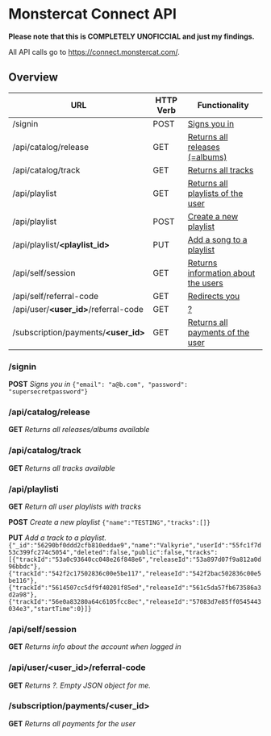 # Monstercat Connect API
__Please note that this is COMPLETELY UNOFICCIAL and just my findings.__

All API calls go to https://connect.monstercat.com/.

## Overview
| URL   |      HTTP Verb      |  Functionality |
|---|---|---|
| /signin                   | POST | [Signs you in](#signin) |
| /api/catalog/release      | GET | [Returns all releases (=albums)](#apicatalogrelease) |
| /api/catalog/track        | GET | [Returns all tracks](#apicatalogtrack) |
| /api/playlist             | GET | [Returns all playlists of the user](#apiplaylist) |
| /api/playlist | POST | [Create a new playlist](#apiplaylist) |
| /api/playlist/**&lt;playlist_id&gt;** | PUT | [Add a song to a playlist](#apiplaylist) |
| /api/self/session         | GET | [Returns information about the users](#apiselfsession) |
| /api/self/referral-code   | GET | [Redirects you](#apiselfreferral-code) |
| /api/user/**&lt;user_id&gt;**/referral-code| GET | [?](#apiuseruser_idreferral-code) |
| /subscription/payments/**&lt;user_id&gt;** | GET | [Returns all payments of the user](#subscriptionpaymentsuser_id) |

### /signin
**POST**
*Signs you in*
`{"email": "a@b.com", "password": "supersecretpassword"}`

### /api/catalog/release
**GET**
*Returns all releases/albums available*

### /api/catalog/track
**GET**
*Returns all tracks available*

### /api/playlisti
**GET**
*Return all user playlists with tracks*

**POST**
*Create a new playlist*
`{"name":"TESTING","tracks":[]}`

**PUT**
*Add a track to a playlist.*
`{"_id":"56290bf0ddd2cfb810eddae9","name":"Valkyrie","userId":"55fc1f7d53c399fc274c5054","deleted":false,"public":false,"tracks":[{"trackId":"53a0c93640cc048e26f848e6","releaseId":"53a897d07f9a812a0d96bbdc"},{"trackId":"542f2c17502836c00e5be117","releaseId":"542f2bac502836c00e5be116"},{"trackId":"5614507cc5df9f40201f85ed","releaseId":"561c5da57fb673586a3d2a98"},{"trackId":"56e0a83280a64c6105fcc8ec","releaseId":"57083d7e85ff0545443034e3","startTime":0}]}`

### /api/self/session
**GET**
*Returns info about the account when logged in*

### /api/user/**&lt;user_id&gt;**/referral-code
**GET**
*Returns ?. Empty JSON object for me.*

### /subscription/payments/**&lt;user_id&gt;**
**GET**
*Returns all payments for the user*

